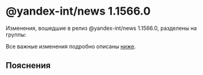 # @yandex-int/news 1.1566.0

<!-- ЧЕЛОВЕЧЕСКОЕ ВСТУПЛЕНИЕ -->

Изменения, вошедшие в релиз @yandex-int/news 1.1566.0, разделены на группы:

Все важные изменения подробно описаны [ниже](#Пояснения).

## Пояснения

